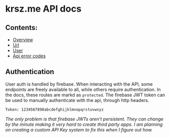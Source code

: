 # krsz.me API docs

## Contents:

-   [Overview](README.md)
-   [Url](url.md)
-   [User](user.md)
-   [Api error codes](apierror.md)

## Authentication

User auth is handled by firebase. When interacting with the API, some endpoints
are freely available to all, while others require authentication. In the docs,
these routes are markd as `protected`. The firebase JWT token can be used to
manually authenticate with the api, through http headers.

`Token: 1234567890abcdefghijklmnopqrstuvwxyz`

_The only problem is that firebase JWTs aren't persistent. They can change by
the minute making it very hard to create third party apps. I am planning on
creating a custom API Key system to fix this when I figure out how._
